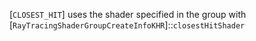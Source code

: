 [`CLOSEST_HIT`] uses the shader specified
in the group with
[`RayTracingShaderGroupCreateInfoKHR`]::`closestHitShader`